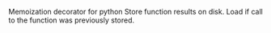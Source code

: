 Memoization decorator for python 
Store function results on disk. Load if call to the function was previously stored. 
